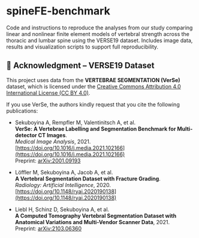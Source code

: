 # spineFE-benchmark
Code and instructions to reproduce the analyses from our study comparing linear and nonlinear finite element models of vertebral strength across the thoracic and lumbar spine using the VERSE19 dataset. Includes image data, results and visualization scripts to support full reproducibility.

## 📌 Acknowledgment – VERSE19 Dataset

This project uses data from the **VERTEBRAE SEGMENTATION (VerSe)** dataset, which is licensed under the [Creative Commons Attribution 4.0 International License (CC BY 4.0)](https://creativecommons.org/licenses/by/4.0/).

If you use VerSe, the authors kindly request that you cite the following publications:

- Sekuboyina A, Rempfler M, Valentinitsch A, et al.  
  **VerSe: A Vertebrae Labelling and Segmentation Benchmark for Multi-detector CT Images**.  
  *Medical Image Analysis*, 2021.  
  [https://doi.org/10.1016/j.media.2021.102166](https://doi.org/10.1016/j.media.2021.102166)  
  Preprint: [arXiv:2001.09193](https://arxiv.org/abs/2001.09193)

- Löffler M, Sekuboyina A, Jacob A, et al.  
  **A Vertebral Segmentation Dataset with Fracture Grading**.  
  *Radiology: Artificial Intelligence*, 2020.  
  [https://doi.org/10.1148/ryai.2020190138](https://doi.org/10.1148/ryai.2020190138)

- Liebl H, Schinz D, Sekuboyina A, et al.  
  **A Computed Tomography Vertebral Segmentation Dataset with Anatomical Variations and Multi-Vendor Scanner Data**, 2021.  
  Preprint: [arXiv:2103.06360](https://arxiv.org/pdf/2103.06360.pdf)
